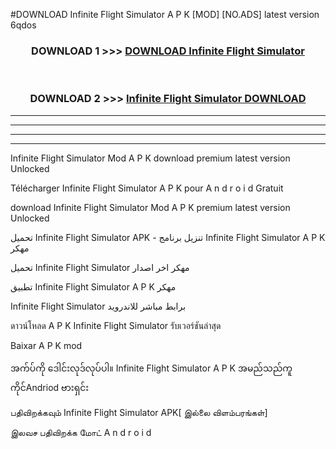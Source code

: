 #DOWNLOAD Infinite Flight Simulator  A P K [MOD] [NO.ADS] latest version 6qdos



<div align="center">

<h3>DOWNLOAD 1 >>> <a href="https://teeasianyam.web.app?sq=Infinite Flight Simulator ">DOWNLOAD Infinite Flight Simulator  </a></h3><br>

<h3>DOWNLOAD 2 >>> <a href="https://teeasianyam.web.app?sq=Infinite Flight Simulator  ">Infinite Flight Simulator   DOWNLOAD </a></h3>

</div>


----------------------------------------------------------

----------------------------------------------------------

----------------------------------------------------------

----------------------------------------------------------


Infinite Flight Simulator   Mod A P K download premium latest version Unlocked

Télécharger Infinite Flight Simulator   A P K pour A n d r o i d Gratuit

download Infinite Flight Simulator   Mod A P K premium latest version Unlocked

تحميل Infinite Flight Simulator   APK - تنزيل برنامج Infinite Flight Simulator   A P K مهكر

تحميل Infinite Flight Simulator   مهكر اخر اصدار

تطبيق Infinite Flight Simulator   A P K مهكر

Infinite Flight Simulator   برابط مباشر للاندرويد

ดาวน์โหลด A P K Infinite Flight Simulator   รับเวอร์ชันล่าสุด

Baixar A P K mod

အက်ပ်ကို ဒေါင်းလုဒ်လုပ်ပါ။ Infinite Flight Simulator   A P K အမည်သည်ကူကိုင်Andriod ဗားရှင်း

பதிவிறக்கவும் Infinite Flight Simulator   APK[ இல்லை விளம்பரங்கள்] 
 
இலவச பதிவிறக்க மோட் A n d r o i d



